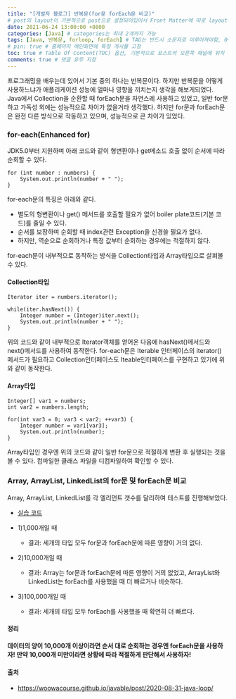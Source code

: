 ```yaml
---
title: "[개발자 블로그] 반복문(for문 forEach문 비교)"
# post의 layout이 기본적으로 post으로 설정되어있어서 Front Matter에 따로 layout변수를 만들어 주지 않아도 된다.
date: 2021-06-24 13:00:00 +0800
categories: [Java] # categories는 최대 2개까지 가능
tags: [Java, 반복문, forloop, forEach] # TAG는 반드시 소문자로 이루어져야함, 0~무한개까지 지정 가능
# pin: true # 홈페이지 메인화면에 특정 게시물 고정
toc: true # Table Of Content(TOC) 옵션, 기본적으로 포스트의 오른쪽 패널에 위치
comments: true # 댓글 유무 지정
---
```


프로그래밍을 배우는데 있어서 기본 중의 하나는 반복문이다. 하지만 반복문을 어떻게 사용하느냐가 애플리케이션 성능에 얼마나 영향을 끼치는지 생각을 해보게되었다. Java에서 Collection을 순환할 때 forEach문을 자연스레 사용하고 있었고, 일반 for문하고 가독성 외에는 성능적으로 차이가 없을거라 생각했다. 하지만 for문과 forEach문은 완전 다른 방식으로 작동하고 있으며, 성능적으로 큰 차이가 있었다.

### for-each(Enhanced for)
JDK5.0부터 지원하며 아래 코드와 같이 형변환이나 get메소드 호출 없이 순서에 따라 순회할 수 있다. 
~~~
for (int number : numbers) {
    System.out.println(number + " ");
}
~~~

for-each문의 특징은 아래와 같다.
- 별도의 형변환이나 get() 메서드를 호출할 필요가 없어 boiler plate코드(기본 코드)를 줄일 수 있다.
- 순서를 보장하며 순회할 때 index관련 Exception을 신경쓸 필요가 없다.
- 하지만, 역순으로 순회하거나 특정 값부터 순회하는 경우에는 적절하지 않다.

for-each문이 내부적으로 동작하는 방식을 Collection타입과 Array타입으로 살펴볼 수 있다.
#### Collection타입
~~~
Iterator iter = numbers.iterator();

while(iter.hasNext()) {
    Integer number = (Integer)iter.next();
    System.out.println(number + " ");
}
~~~
위의 코드와 같이 내부적으로 Iterator객체를 얻어온 다음에 hasNext()메서드와 next()메서드를 사용하여 동작한다. for-each문은 Iterable 인터페이스의 iterator() 메서드가 필요하고 Collection인터페이스도 Iteable인터페이스를 구현하고 있기에 위와 같이 동작한다.

#### Array타입
~~~
Integer[] var1 = numbers;
int var2 = numbers.length;

for(int var3 = 0; var3 < var2; ++var3) {
    Integer number = var1[var3];
    System.out.println(number);
}
~~~
Array타입인 경우엔 위의 코드와 같이 일반 for문으로 적절하게 변환 후 실행되는 것을 볼 수 있다. 컴파일한 클래스 파일을 디컴파일하여 확인할 수 있다.

### Array, ArrayList, LinkedList의 for문 및 forEach문 비교
Array, ArrayList, LinkedList를 각 엘리먼트 갯수를 달리하여 테스트를 진행해보았다.
- [실습 코드](https://github.com/jeonyoungho/TIL/tree/master/Java/workspace/forloop%26foreach)
- 1)1,000개일 때
    - 결과: 세개의 타입 모두 for문과 forEach문에 따른 영향이 거의 없다.

- 2)10,000개일 때
    - 결과: Array는 for문과 forEach문에 따른 영향이 거의 없었고, ArrayList와 LinkedList는 forEach를 사용했을 때 더 빠르거나 비슷하다.


- 3)100,000개일 때
    - 결과: 세개의 타입 모두 forEach를 사용했을 때 확연히 더 빠르다.

#### 정리
<b>데이터의 양이 10,000개 이상이라면 순서 대로 순회하는 경우엔 forEach문을 사용하자! 만약 10,000개 미만이라면 상황에 따라 적절하게 판단해서 사용하자!</b>

#### 출처
- https://woowacourse.github.io/javable/post/2020-08-31-java-loop/